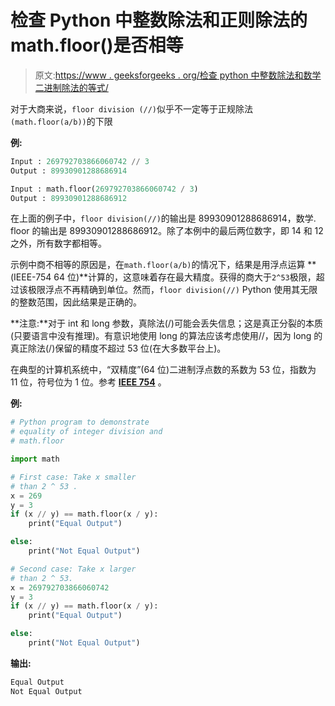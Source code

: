 # 检查 Python 中整数除法和正则除法的 math.floor()是否相等

> 原文:[https://www . geeksforgeeks . org/检查 python 中整数除法和数学二进制除法的等式/](https://www.geeksforgeeks.org/check-the-equality-of-integer-division-and-math-floor-of-regular-division-in-python/)

对于大商来说，`floor division (//)`似乎不一定等于正规除法`(math.floor(a/b))`的下限

**例:**

```py
Input : 269792703866060742 // 3 
Output : 89930901288686914

Input : math.floor(269792703866060742 / 3)
Output : 89930901288686912

```

在上面的例子中，`floor division(//)`的输出是 89930901288686914，数学. floor 的输出是 89930901288686912。除了本例中的最后两位数字，即 14 和 12 之外，所有数字都相等。

示例中商不相等的原因是，在`math.floor(a/b)`的情况下，结果是用浮点运算 **(IEEE-754 64 位)**计算的，这意味着存在最大精度。获得的商大于`2^53`极限，超过该极限浮点不再精确到单位。然而，`floor division(//)` Python 使用其无限的整数范围，因此结果是正确的。

**注意:**对于 int 和 long 参数，真除法(/)可能会丢失信息；这是真正分裂的本质(只要语言中没有推理)。有意识地使用 long 的算法应该考虑使用//，因为 long 的真正除法(/)保留的精度不超过 53 位(在大多数平台上)。

在典型的计算机系统中，“双精度”(64 位)二进制浮点数的系数为 53 位，指数为 11 位，符号位为 1 位。参考 [**IEEE 754**](https://en.wikipedia.org/wiki/IEEE_754) 。

**例:**

```py
# Python program to demonstrate
# equality of integer division and 
# math.floor

import math

# First case: Take x smaller
# than 2 ^ 53 . 
x = 269
y = 3
if (x // y) == math.floor(x / y):
    print("Equal Output")

else:
    print("Not Equal Output")

# Second case: Take x larger
# than 2 ^ 53.
x = 269792703866060742
y = 3 
if (x // y) == math.floor(x / y):
    print("Equal Output")

else:
    print("Not Equal Output")
```

**输出:**

```py
Equal Output
Not Equal Output

```